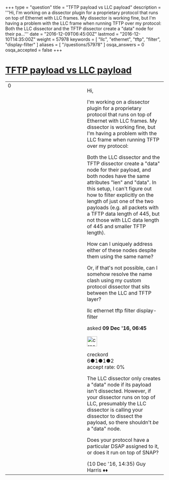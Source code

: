 +++
type = "question"
title = "TFTP payload vs LLC payload"
description = '''Hi, I&#x27;m working on a dissector plugin for a proprietary protocol that runs on top of Ethernet with LLC frames. My dissector is working fine, but I&#x27;m having a problem with the LLC frame when running TFTP over my protocol: Both the LLC dissector and the TFTP dissector create a &quot;data&quot; node for their pa...'''
date = "2016-12-09T06:45:00Z"
lastmod = "2016-12-10T14:35:00Z"
weight = 57978
keywords = [ "llc", "ethernet", "tftp", "filter", "display-filter" ]
aliases = [ "/questions/57978" ]
osqa_answers = 0
osqa_accepted = false
+++

<div class="headNormal">

# [TFTP payload vs LLC payload](/questions/57978/tftp-payload-vs-llc-payload)

</div>

<div id="main-body">

<div id="askform">

<table id="question-table" style="width:100%;"><colgroup><col style="width: 50%" /><col style="width: 50%" /></colgroup><tbody><tr class="odd"><td style="width: 30px; vertical-align: top"><div class="vote-buttons"><span id="post-57978-upvote" class="ajax-command post-vote up" rel="nofollow" title="I like this post (click again to cancel)"> </span><div id="post-57978-score" class="post-score" title="current number of votes">0</div><span id="post-57978-downvote" class="ajax-command post-vote down" rel="nofollow" title="I dont like this post (click again to cancel)"> </span> <span id="favorite-mark" class="ajax-command favorite-mark" rel="nofollow" title="mark/unmark this question as favorite (click again to cancel)"> </span><div id="favorite-count" class="favorite-count"></div></div></td><td><div id="item-right"><div class="question-body"><p>Hi,</p><p>I'm working on a dissector plugin for a proprietary protocol that runs on top of Ethernet with LLC frames. My dissector is working fine, but I'm having a problem with the LLC frame when running TFTP over my protocol:</p><p>Both the LLC dissector and the TFTP dissector create a "data" node for their payload, and both nodes have the same attributes "len" and "data". In this setup, I can't figure out how to filter explicitly on the length of just one of the two payloads (e.g. all packets with a TFTP data length of 445, but not those with LLC data length of 445 and smaller TFTP length).</p><p>How can I uniquely address either of these nodes despite them using the same name?</p><p>Or, if that's not possible, can I somehow resolve the name clash using my custom protocol dissector that sits between the LLC and TFTP layer?</p></div><div id="question-tags" class="tags-container tags"><span class="post-tag tag-link-llc" rel="tag" title="see questions tagged &#39;llc&#39;">llc</span> <span class="post-tag tag-link-ethernet" rel="tag" title="see questions tagged &#39;ethernet&#39;">ethernet</span> <span class="post-tag tag-link-tftp" rel="tag" title="see questions tagged &#39;tftp&#39;">tftp</span> <span class="post-tag tag-link-filter" rel="tag" title="see questions tagged &#39;filter&#39;">filter</span> <span class="post-tag tag-link-display-filter" rel="tag" title="see questions tagged &#39;display-filter&#39;">display-filter</span></div><div id="question-controls" class="post-controls"></div><div class="post-update-info-container"><div class="post-update-info post-update-info-user"><p>asked <strong>09 Dec '16, 06:45</strong></p><img src="https://secure.gravatar.com/avatar/cfa23205cce07923a8c4e3f4b0824389?s=32&amp;d=identicon&amp;r=g" class="gravatar" width="32" height="32" alt="creckord&#39;s gravatar image" /><p><span>creckord</span><br />
<span class="score" title="6 reputation points">6</span><span title="1 badges"><span class="badge1">●</span><span class="badgecount">1</span></span><span title="1 badges"><span class="silver">●</span><span class="badgecount">1</span></span><span title="2 badges"><span class="bronze">●</span><span class="badgecount">2</span></span><br />
<span class="accept_rate" title="Rate of the user&#39;s accepted answers">accept rate:</span> <span title="creckord has no accepted answers">0%</span></p></div></div><div id="comments-container-57978" class="comments-container"><span id="57995"></span><div id="comment-57995" class="comment"><div id="post-57995-score" class="comment-score"></div><div class="comment-text"><p>The LLC dissector only creates a "data" node if its payload isn't dissected. However, if your dissector runs on top of LLC, presumably the LLC dissector is calling your dissector to dissect the payload, so there shouldn't <em>be</em> a "data" node.</p><p>Does your protocol have a particular DSAP assigned to it, or does it run on top of SNAP?</p></div><div id="comment-57995-info" class="comment-info"><span class="comment-age">(10 Dec '16, 14:35)</span> <span class="comment-user userinfo">Guy Harris ♦♦</span></div></div></div><div id="comment-tools-57978" class="comment-tools"></div><div class="clear"></div><div id="comment-57978-form-container" class="comment-form-container"></div><div class="clear"></div></div></td></tr></tbody></table>

</div>

</div>

